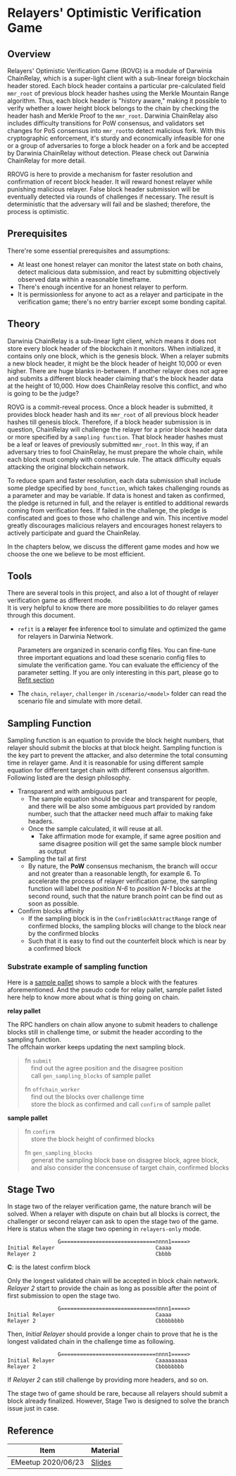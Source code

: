 # Relayers' Optimistic Verification Game

## Overview

Relayers' Optimistic Verification Game (ROVG) is a module of Darwinia ChainRelay, which is a super-light client with a sub-linear foreign blockchain header stored.  Each block header contains a particular pre-calculated field `mmr_root` of previous block header hashes using the Merkle Mountain Range algorithm.  Thus, each block header is "history aware," making it possible to verify whether a lower height block belongs to the chain by checking the header hash and Merkle Proof to the `mmr_root`.  Darwinia ChainRelay also includes difficulty transitions for PoW consensus, and validators set changes for PoS consensus into `mmr_root`to detect malicious fork.  With this cryptographic enforcement, it's sturdy and economically infeasible for one or a group of adversaries to forge a block header on a fork and be accepted by Darwinia ChainRelay without detection.  Please check out Darwinia ChainRelay for more detail.

RROVG is here to provide a mechanism for faster resolution and confirmation of recent block header.  It will reward honest relayer while punishing malicious relayer.  False block header submission will be eventually detected via rounds of challenges if necessary.  The result is deterministic that the adversary will fail and be slashed; therefore, the process is optimistic.

## Prerequisites

There're some essential prerequisites and assumptions:

- At least one honest relayer can monitor the latest state on both chains, detect malicious data submission, and react by submitting objectively observed data within a reasonable timeframe.
- There's enough incentive for an honest relayer to perform.
- It is permissionless for anyone to act as a relayer and participate in the verification game; there's no entry barrier except some bonding capital.

## Theory

Darwinia ChainRelay is a sub-linear light client, which means it does not store every block header of the blockchain it monitors.  When initialized, it contains only one block, which is the genesis block.  When a relayer submits a new block header, it might be the block header of height 10,000 or even higher.  There are huge blanks in-between.  If another relayer does not agree and submits a different block header claiming that's the block header data at the height of 10,000.  How does ChainRelay resolve this conflict, and who is going to be the judge?

ROVG is a commit-reveal process.  Once a block header is submitted, it provides block header hash and its `mmr_root` of all previous block header hashes till genesis block.  Therefore, if a block header submission is in question, ChainRelay will challenge the relayer for a prior block header data or more specified by a `sampling function`.  That block header hashes must be a leaf or leaves of previously submitted `mmr_root`.  In this way, if an adversary tries to fool ChainRelay, he must prepare the whole chain, while each block must comply with consensus rule.  The attack difficulty equals attacking the original blockchain network.

To reduce spam and faster resolution, each data submission shall include some pledge specified by `bond_function`, which takes challenging rounds as a parameter and may be variable.  If data is honest and taken as confirmed, the pledge is returned in full, and the relayer is entitled to additional rewards coming from verification fees.  If failed in the challenge, the pledge is confiscated and goes to those who challenge and win.  This incentive model greatly discourages malicious relayers and encourages honest relayers to actively participate and guard the ChainRelay.

In the chapters below, we discuss the different game modes and how we choose the one we believe to be most efficient.

## Tools

There are several tools in this project, and also a lot of thought of relayer verification game as different mode.  
It is very helpful to know there are more possibilities to do relayer games through this document.

- `refit` is a **re**layer **f**ee **i**nference **t**ool to simulate and optimized the game for relayers in Darwinia Network.  

  Parameters are organized in scenario config files.  You can fine-tune three important equations and load these scenario config files to simulate the verification game.  You can evaluate the efficiency of the parameter setting.  If you are only interesting in this part, please go to [Refit section](#refit---a-relayer-fee-inference-tool)

- The `chain`, `relayer`, `challenger` in `/scenario/<model>` folder can read the scenario file and simulate with more detail.


## Sampling Function
Sampling function is an equation to provide the block height numbers, that relayer should submit the blocks at that block height.
Sampling function is the key part to prevent the attacker, and also determine the total consuming time in relayer game.
And it is reasonable for using different sample equation for different target chain with different consensus algorithm.
Following listed are the design philosophy.  

- Transparent and with ambiguous part
  - The sample equation should be clear and transparent for people, and there will be also some ambiguous part provided by random number, such that the attacker need much affair to making fake headers.  
  - Once the sample calculated, it will reuse at all.  
    - Take affirmation mode for example, if same agree position and same disagree position will get the same sample block number as output
- Sampling the tail at first
  - By nature, the **PoW** consensus mechanism, the branch will occur and not greater than a reasonable length, for example 6.  To accelerate the process of relayer verification game, the sampling function will label the *position N-6* to *position N-1* blocks at the second round, such that the nature branch point can be find out as soon as possible.
- Confirm blocks affinity
  - If the sampling block is in the `ConfrimBlockAttractRange` range of confirmed blocks, the sampling blocks will change to the block near by the confirmed blocks
  - Such that it is easy to find out the counterfeit block which is near by a confirmed block

### Substrate example of sampling function
Here is a [sample pallet](https://github.com/yanganto/substrate-node-template/blob/relayer-game-affirmation/pallets/sample/src/lib.rs) shows to sample a block 
with the features aforementioned.
And the pseudo code for relay pallet, sample pallet listed here help to know more about what is thing going on chain.

**relay pallet**

The RPC handlers on chain allow anyone to submit headers to challenge blocks still in challenge time, or submit the header according to the sampling function.  
The offchain worker keeps updating the next sampling block.

> fn `submit`  
> &emsp;find out the agree position and the disagree position  
> &emsp;call `gen_sampling_blocks` of sample pallet   
>
> fn `offchain_worker`  
> &emsp;find out the blocks over challenge time  
> &emsp;store the block as confirmed and call `confirm` of  sample pallet   


**sample pallet**
> fn `confirm`  
> &emsp;store the block height of confirmed blocks  
>
> fn `gen_sampling_blocks`  
> &emsp;generat the sampling block base on disagree block, agree block,  
> &emsp;and also consider the concensuse of target chain, confirmed blocks  

## Stage Two
In stage two of the relayer verification game, the nature branch will be solved.
When a relayer with dispute on chain but all blocks is correct, the challenger or second relayer can ask to open the stage two of the game.
Here is status when the stage two opening in `relayers-only` mode.

```
                G==============================nnnn1=====>
Initial Relayer                                Caaaa
Relayer 2                                      Cbbbb
```
**C**: is the latest confirm block

Only the longest validated chain will be accepted in block chain network.
*Relayer 2* start to provide the chain as long as possible after the point of first submission to open the stage two.

```
                G==============================nnnn1=====>
Initial Relayer                                Caaaa
Relayer 2                                      Cbbbbbbbb
```

Then, *Initial Relayer* should provide a longer chain to prove that he is the longest validated chain in the challenge time as following.
```
                G==============================nnnn1=====>
Initial Relayer                                Caaaaaaaaa
Relayer 2                                      Cbbbbbbbb
```

If *Relayer 2* can still challenge by providing more headers, and so on.

The stage two of game should be rare, because all relayers should submit a block already finalized. 
However, Stage Two is designed to solve the branch issue just in case. 

## Reference

| Item               | Material                                           |
|--------------------|----------------------------------------------------|
| EMeetup 2020/06/23 | [Slides](https://slides.com/yanganto/relayer-game) |

